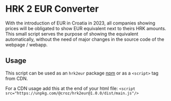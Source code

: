 # HRK 2 EUR Converter

With the introduction of EUR in Croatia in 2023, all companies showing prices will be 
obligated to show EUR equivalent next to theirs HRK amounts. This small script serves the purpose
of showing the equivalent automatically, without the need of major changes in the source code of the 
webpage / webapp.

## Usage

This script can be used as an `hrk2eur` package [npm](https://www.npmjs.com/package/hrk2eur) or as a `<script>` tag from CDN.

For a CDN usage add this at the end of your html file: `<script src="https://unpkg.com/@croz/hrk2eur@1.0.0/dist/main.js"/>`

 
